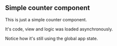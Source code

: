 ## Simple counter component

This is just a simple counter component.  

It's code, view and logic was loaded asynchronously.

Notice how it's still using the global app state.
